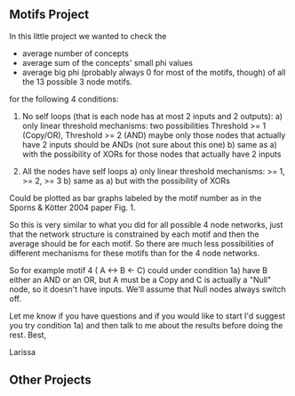 Motifs Project
-------------

In this little project we wanted to check the
- average number of concepts
- average sum of the concepts' small phi values
- average big phi (probably always 0 for most of the motifs, though)
of all the 13 possible 3 node motifs.

for the following 4 conditions:

1. No self loops (that is each node has at most 2 inputs and 2 outputs):
     a) only linear threshold mechanisms: two possibilities Threshold >=
1 (Copy/OR), Threshold >= 2 (AND)
         maybe only those nodes that actually have 2 inputs should be
ANDs (not sure about this one)
     b) same as a) with the possibility of XORs for those nodes that
actually have 2 inputs

2. All the nodes have self loops
     a) only linear threshold mechanisms: >= 1, >= 2, >= 3
     b) same as a) but with the possibility of XORs

Could be plotted as bar graphs labeled by the motif number as in the
Sporns & Kötter 2004 paper Fig. 1.


So this is very similar to what you did for all possible 4 node
networks, just that the network structure is constrained by each motif
and then the average should be for each motif. So there are much less
possibilities of different mechanisms for these motifs than for the 4
node networks.

So for example motif 4 ( A <-> B <- C) could under condition 1a) have B
either an AND or an OR, but A must be a Copy and C is actually a "Null"
node, so it doesn't have inputs. We'll assume that Null nodes always
switch off.

Let me know if you have questions and if you would like to start I'd
suggest you try condition 1a) and then talk to me about the results
before doing the rest.
Best,

Larissa



Other Projects
--------------

<put em here>

